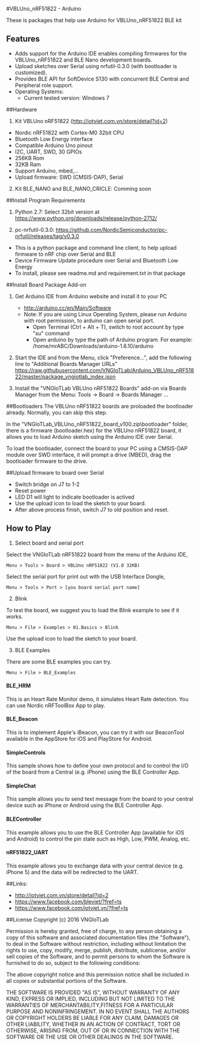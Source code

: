 #VBLUno_nRF51822 - Arduino

These is packages that help use Arduino for VBLUno_nRF51822 BLE kit


## Features

  * Adds support for the Arduino IDE enables compiling firmwares for the VBLUno_nRF51822 and BLE Nano development boards.
  * Upload sketches over Serial using nrfutil-0.3.0 (with bootloader is customized).
  * Provides BLE API for SoftDevice S130 with concurrent BLE Central and Peripheral role support.
  * Operating Systems:
      + Current tested version: Windows 7

##Hardware

1. Kit VBLUno nRF51822 (http://iotviet.com.vn/store/detail?id=2)

  * Nordic nRF51822 with Cortex-M0 32bit CPU
  * Bluetooth Low Energy interface
  * Compatible Arduino Uno pinout 
  * I2C, UART, SWD, 30 GPIOs
  * 256KB Rom
  * 32KB Ram
  * Support Arduino, mbed,...
  * Upload firmware: SWD (CMSIS-DAP), Serial

2. Kit BLE_NANO and BLE_NANO_CRICLE: Comming soon



##Install Program Requirements

1. Python 2.7: Select 32bit version at https://www.python.org/downloads/release/python-2712/

2. pc-nrfutil-0.3.0: https://github.com/NordicSemiconductor/pc-nrfutil/releases/tag/v0.3.0
  * This is a python package and command line client, to help upload firmware to nRF chip over Serial and BLE
  * Device Firmware Update procedure over Serial and Bluetooth Low Energy
  * To install, please see readme.md and requirement.txt in that package


##Install Board Package Add-on

1. Get Arduino IDE from Arduino website and install it to your PC
    * http://arduino.cc/en/Main/Software
    * Note: If you are using Linux Operating System, please run Arduino with root permission, to arduino can open serial port.
       * Open Terminal (Ctrl + Alt + T), switch to root account by type "su" command
       * Open arduino by type the path of Arduino program. For example: /home/mrABC/Downloads/arduino-1.6.10/arduino

2. Start the IDE and from the Menu, click "Preference...", add the following line to "Additional Boards Manager URLs"
           https://raw.githubusercontent.com/VNGIoTLab/Arduino_VBLUno_nRF51822/master/package_vngiotlab_index.json

3. Install the "VNGIoTLab VBLUno nRF51822 Boards" add-on via Boards Manager from the Menu: Tools -> Board -> Boards Manager ...

##Bootloaders
The VBLUno nRF51822 boards are proloaded the bootloader already. Normally, you can skip this step. 

In the "VNGIoTLab_VBLUno_nRF51822_board_v100.zip\bootloader" folder, there is a firmware (bootloader.hex) for the VBLUno nRF51822 board, it allows you to load Arduino sketch using the Arduino IDE over Serial.

To load the bootloader, connect the board to your PC using a CMSIS-DAP module over SWD interface, it will prompt a drive (MBED), drag the bootloader firmware to the drive.

##Upload firmware to board over Serial
  * Switch bridge on J7 to 1-2
  * Reset power
  * LED D1 will light to indicate bootloader is actived
  * Use the upload icon to load the sketch to your board.
  * After above process finish, switch J7 to old position and reset.

## How to Play

1. Select board and serial port

  Select the VNGIoTLab nRF51822 board from the menu of the Arduino IDE,

    Menu > Tools > Board > VBLUno nRF51822 (V1.0 32KB)
    
  
  Select the serial port for print out with the USB Interface Dongle,
  
    Menu > Tools > Port > [you board serial port name]
  
2. Blink

  To test the board, we suggest you to load the Blink example to see if it works.

    Menu > File > Examples > 01.Basics > Blink

  Use the upload icon to load the sketch to your board.
  
3. BLE Examples

  There are some BLE examples you can try.
  
    Menu > File > BLE_Examples

  #### BLE_HRM
   
  This is an Heart Rate Monitor demo, it simulates Heart Rate detection. You can use Nordic nRFToolBox App to play.

  #### BLE_Beacon
    
  This is to implement Apple's iBeacon, you can try it with our BeaconTool available in the AppStore for iOS and PlayStore for Android.

  #### SimpleControls
  
  This sample shows how to define your own protocol and to control the I/O of the board from a Central (e.g. iPhone) using the BLE Controller App.
  
  #### SimpleChat
  
  This sample allows you to send text message from the board to your central device such as iPhone or Android using the BLE Controller App.
  
  #### BLEController

  This example allows you to use the BLE Controller App (available for iOS and Android) to control the pin state such as High, Low, PWM, Analog, etc.
  
  #### nRF51822_UART
  
  This example allows you to exchange data with your central device (e.g. iPhone 5) and the data will be redirected to the UART.


##Links:
- http://iotviet.com.vn/store/detail?id=2
- https://www.facebook.com/bleviet/?fref=ts
- https://www.facebook.com/iotviet.vn/?fref=ts

##License
Copyright (c) 2016 VNGIoTLab

Permission is hereby granted, free of charge, to any person obtaining a copy of this software and associated documentation files (the "Software"), to deal in the Software without restriction, including without limitation the rights to use, copy, modify, merge, publish, distribute, sublicense, and/or sell copies of the Software, and to permit persons to whom the Software is furnished to do so, subject to the following conditions:

The above copyright notice and this permission notice shall be included in all copies or substantial portions of the Software.

THE SOFTWARE IS PROVIDED "AS IS", WITHOUT WARRANTY OF ANY KIND, EXPRESS OR IMPLIED, INCLUDING BUT NOT LIMITED TO THE WARRANTIES OF MERCHANTABILITY,FITNESS FOR A PARTICULAR PURPOSE AND NONINFRINGEMENT. IN NO EVENT SHALL THE AUTHORS OR COPYRIGHT HOLDERS BE LIABLE FOR ANY CLAIM, DAMAGES OR OTHER LIABILITY, WHETHER IN AN ACTION OF CONTRACT, TORT OR OTHERWISE, ARISING FROM, OUT OF OR IN CONNECTION WITH THE SOFTWARE OR THE USE OR OTHER DEALINGS IN THE SOFTWARE.
